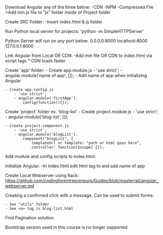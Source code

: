 Download Angular any of the three below:
    -CDN
    -NPM
    -Compressed File
        >Add min.js file to "js" folder inside of Project folder

Create SRC Folder:
    -Insert index.html & js folder

Run Python local server for projects:
    'python -m SimpleHTTPServer'

Python Server will run on any port below:
    0.0.0.0:8000
    localhost:8000
    127.0.0.1:8000

Link Angular from Local OR CDN:
    -Add min file OR CDN to index.html via script tags
    * CDN loads faster

Create 'app' folder:
    - Create app.module.js
        - 'use strict';
        - angular.module('name of app', []);
        - Add name of app when initializing Angular

    - Create app.config.js
        - 'use strict';
        - angular.module('firstApp').
            config(function(){});

Create 'project' folder ex. 'blog-list'
    - Create project.module.js
        - 'use strict';
        - angular.module('blog-list', []);

    - Create project.component.js
        - 'use strict';
        - angular.module('blogList').
            component("blogList", {
                templateUrl or template: "path or html goes here",
                controller: function($scope) {});

Add module and config scripts to index.html:
    <!-- <script src="js/app/app.module.js"></script>
    <script src="js/app/app.config.js"></script> -->

Initialize Angular:
    -In index.html edit html tag to and add name of app
        <!-- <html lang="en" ng-app="name of app"> -->
    

Create Local Webserver using Rack:
https://github.com/codingforentrepreneurs/Guides/blob/master/all/angular_webserver.md

Creating a confirmed click with a message. Can be used to submit forms:

    - See "utils" folder
    - See <a> tag in blog-list.html

Find Pagination solution

Bootstrap version used in this course is no longer supported